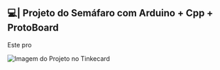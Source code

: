 ## 💻| Projeto do Semáfaro com Arduino + Cpp + ProtoBoard

  Este pro

![Imagem do Projeto no Tinkecard](https://github.com/user-attachments/assets/49206bc0-7cde-4ada-b7f5-ab6e50eed3be)
